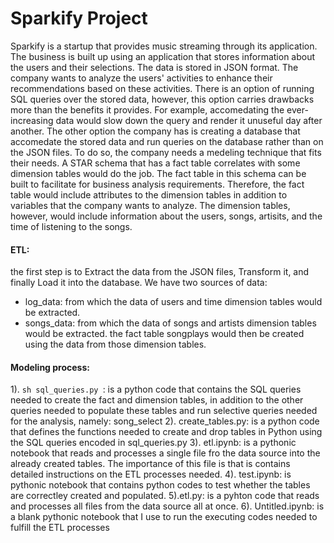 # Sparkify Project
Sparkify is a startup that provides music streaming through its application. The business is built up using an application that stores information about the users and their selections. The data is stored in JSON format. The company wants to analyze the users' activities to enhance their recommendations based on these activities. There is an option of running SQL queries over the stored data, however, this option carries drawbacks more than the benefits it provides. For example, accomedating the ever-increasing data would slow down the query and render it unuseful day after another. 
The other option the company has is creating a database that accomedate the stored data and run queries on the database rather than on the JSON files. To do so, the company needs a medeling technique that fits their needs. A STAR schema that has a fact table correlates with some dimension tables would do the job.
The fact table in this schema can be built to facilitate for business analysis requirements. Therefore, the fact table would include attributes to the dimension tables in addition to variables that the company wants to analyze. The dimension tables, however, would include information about the users, songs, artisits, and the time of listening to the songs. 



#### ETL:
the first step is to Extract the data from the JSON files, Transform it, and finally Load it into the database.
We have two sources of data: 
- log_data: from which the data of users and time dimension tables would be extracted.
- songs_data: from which the data of songs and artists dimension tables would be extracted.
the fact table songplays would then be created using the data from those dimension tables.



#### Modeling process:
1). ```sh sql_queries.py ```: is a python code that contains the SQL queries needed to create the fact and dimension tables, in addition to the other queries needed to populate these tables and run selective queries needed for the analysis, namely: song_select
2). create_tables.py: is a python code that defines the functions needed to create and drop tables in Python using the SQL queries encoded in sql_queries.py
3). etl.ipynb: is a pythonic notebook that reads and processes a single file fro the data source into the already created tables. The importance of this file is that is contains detailed instructions on the ETL processes needed.
4). test.ipynb: is pythonic notebook that contains python codes to test whether the tables are correctley created and populated.
5).etl.py: is a pyhton code that reads and processes all files from the data source all at once. 
6). Untitled.ipynb: is a blank pythonic notebook that I use to run the executing codes needed to fulfill the ETL processes



